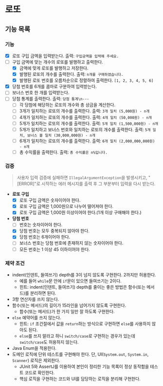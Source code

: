 # 로또

## 기능 목록

### 기능

- [x] 로또 구입 금액을 입력받는다. 출력: `구입금액을 입력해 주세요.`
- [ ] 구입 금액에 맞는 개수의 로또를 발행하고 출력한다.
    - [x] 금액에 맞게 로또를 발행하고 저장한다.
    - [x] 발행된 로또의 개수를 출력한다. 출력: `n개를 구매하였습니다.`
    - [x] 발행된 로또 번호를 오름차순으로 정렬하여 출력한다. `[1, 2, 3, 4, 5, 6]`
- [x] 당첨 번호를 6개를 콤마로 구분하여 입력받는다.
- [ ] 보너스 번호 한 개를 입력받는다.
- [ ] 당첨 통계를 출력한다. 출력: `당첨 통계\n---`
    - [ ] 각 당첨에 해당하는 로또의 개수와 총 상금을 계산한다.
    - [ ] 3개가 일치하는 로또의 개수를 출력한다. 출력: `3개 일치 (5,000원) - n개`
    - [ ] 4개가 일치하는 로또의 개수를 출력한다. 출력: `4개 일치 (50,000원) - n개`
    - [ ] 5개가 일치하는 로또의 개수를 출력한다. 출력: `5개 일치 (1,500,000원) - n개`
    - [ ] 5개가 일치하고 보너스 번호와 일치하는 로또의 개수를 출력한다. 출력: `5개 일치, 보너스 볼 일치 (30,000,000원) - n개`
    - [ ] 6개가 일치하는 로또의 개수를 출력한다. 출력: `6개 일치 (2,000,000,000원) - n개`
    - [ ] 총 수익률을 출력한다. 출력: `총 수익률은 n%입니다.`

### 검증

> 사용자 입력 검증에 실패하면 `IllegalArgumentException`을 발생시키고, "[ERROR]"로 시작하는 에러 메시지를 출력 후 그 부분부터 입력을 다시 받는다.

- **로또 구입**
    - [x] 로또 구입 금액은 숫자이어야 한다.
    - [x] 로또 구입 금액은 1,000원으로 나누어 떨어져야 한다.
    - [x] 로또 구입 금액은 1,000원 이상이어야 한다.(1개 이상 구매해야 한다.)

- **당첨 번호**
    - [ ] 번호는 숫자이어야 한다.
    - [x] 당첨 번호는 모두 중복되지 않아야 한다.
    - [x] 당첨 번호는 6개이어야 한다.
    - [ ] 보너스 번호는 당첨 번호에 존재하지 않는 숫자이어야 한다.
    - [ ] 모든 번호는 1 이상 45 이하이어야 한다.

### 제약 조건

- indent(인덴트, 들여쓰기) depth를 3이 넘지 않도록 구현한다. 2까지만 허용한다.
    - 예를 들어 `while`문 안에 `if`문이 있으면 들여쓰기는 2이다.
    - 힌트: indent(인덴트, 들여쓰기) depth를 줄이는 좋은 방법은 함수(또는 메서드)를 분리하면 된다.
- 3항 연산자를 쓰지 않는다.
- 함수(또는 메서드)의 길이가 15라인을 넘어가지 않도록 구현한다.
    - 함수(또는 메서드)가 한 가지 일만 잘 하도록 구현한다.
- `else` 예약어를 쓰지 않는다.
    - 힌트: `if` 조건절에서 값을 `return`하는 방식으로 구현하면 `else`를 사용하지 않아도 된다.
    - `else`를 쓰지 말라고 하니 `switch/case`로 구현하는 경우가 있는데 `switch/case`도 허용하지 않는다.
- Java Enum을 적용한다.
- 도메인 로직에 단위 테스트를 구현해야 한다. 단, UI(`System.out`, `System.in`, `Scanner`) 로직은 제외한다.
    - JUnit 5와 AssertJ를 이용하여 본인이 정리한 기능 목록이 정상 동작함을 테스트 코드로 확인한다.
    - 핵심 로직을 구현하는 코드와 UI를 담당하는 로직을 분리해 구현한다.
